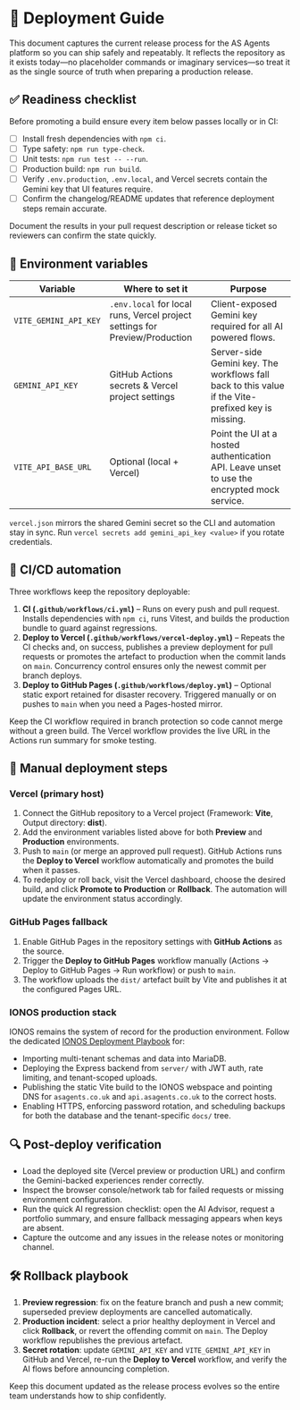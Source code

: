 # 🚀 Deployment Guide

This document captures the current release process for the AS Agents platform so you can ship safely and repeatably. It reflects the repository as it exists today—no placeholder commands or imaginary services—so treat it as the single source of truth when preparing a production release.

## ✅ Readiness checklist

Before promoting a build ensure every item below passes locally or in CI:

- [ ] Install fresh dependencies with `npm ci`.
- [ ] Type safety: `npm run type-check`.
- [ ] Unit tests: `npm run test -- --run`.
- [ ] Production build: `npm run build`.
- [ ] Verify `.env.production`, `.env.local`, and Vercel secrets contain the Gemini key that UI features require.
- [ ] Confirm the changelog/README updates that reference deployment steps remain accurate.

Document the results in your pull request description or release ticket so reviewers can confirm the state quickly.

## 🔐 Environment variables

| Variable | Where to set it | Purpose |
| --- | --- | --- |
| `VITE_GEMINI_API_KEY` | `.env.local` for local runs, Vercel project settings for Preview/Production | Client-exposed Gemini key required for all AI powered flows. |
| `GEMINI_API_KEY` | GitHub Actions secrets & Vercel project settings | Server-side Gemini key. The workflows fall back to this value if the Vite-prefixed key is missing. |
| `VITE_API_BASE_URL` | Optional (local + Vercel) | Point the UI at a hosted authentication API. Leave unset to use the encrypted mock service. |

`vercel.json` mirrors the shared Gemini secret so the CLI and automation stay in sync. Run `vercel secrets add gemini_api_key <value>` if you rotate credentials.

## 🤖 CI/CD automation

Three workflows keep the repository deployable:

1. **CI (`.github/workflows/ci.yml`)** – Runs on every push and pull request. Installs dependencies with `npm ci`, runs Vitest, and builds the production bundle to guard against regressions.
2. **Deploy to Vercel (`.github/workflows/vercel-deploy.yml`)** – Repeats the CI checks and, on success, publishes a preview deployment for pull requests or promotes the artefact to production when the commit lands on `main`. Concurrency control ensures only the newest commit per branch deploys.
3. **Deploy to GitHub Pages (`.github/workflows/deploy.yml`)** – Optional static export retained for disaster recovery. Triggered manually or on pushes to `main` when you need a Pages-hosted mirror.

Keep the CI workflow required in branch protection so code cannot merge without a green build. The Vercel workflow provides the live URL in the Actions run summary for smoke testing.

## 🚀 Manual deployment steps

### Vercel (primary host)

1. Connect the GitHub repository to a Vercel project (Framework: **Vite**, Output directory: **dist**).
2. Add the environment variables listed above for both **Preview** and **Production** environments.
3. Push to `main` (or merge an approved pull request). GitHub Actions runs the **Deploy to Vercel** workflow automatically and promotes the build when it passes.
4. To redeploy or roll back, visit the Vercel dashboard, choose the desired build, and click **Promote to Production** or **Rollback**. The automation will update the environment status accordingly.

### GitHub Pages fallback

1. Enable GitHub Pages in the repository settings with **GitHub Actions** as the source.
2. Trigger the **Deploy to GitHub Pages** workflow manually (Actions → Deploy to GitHub Pages → Run workflow) or push to `main`.
3. The workflow uploads the `dist/` artefact built by Vite and publishes it at the configured Pages URL.

### IONOS production stack

IONOS remains the system of record for the production environment. Follow the dedicated [IONOS Deployment Playbook](docs/deployment/ionos.md) for:

- Importing multi-tenant schemas and data into MariaDB.
- Deploying the Express backend from `server/` with JWT auth, rate limiting, and tenant-scoped uploads.
- Publishing the static Vite build to the IONOS webspace and pointing DNS for `asagents.co.uk` and `api.asagents.co.uk` to the correct hosts.
- Enabling HTTPS, enforcing password rotation, and scheduling backups for both the database and the tenant-specific `docs/` tree.

## 🔍 Post-deploy verification

- Load the deployed site (Vercel preview or production URL) and confirm the Gemini-backed experiences render correctly.
- Inspect the browser console/network tab for failed requests or missing environment configuration.
- Run the quick AI regression checklist: open the AI Advisor, request a portfolio summary, and ensure fallback messaging appears when keys are absent.
- Capture the outcome and any issues in the release notes or monitoring channel.

## 🛠️ Rollback playbook

1. **Preview regression**: fix on the feature branch and push a new commit; superseded preview deployments are cancelled automatically.
2. **Production incident**: select a prior healthy deployment in Vercel and click **Rollback**, or revert the offending commit on `main`. The Deploy workflow republishes the previous artefact.
3. **Secret rotation**: update `GEMINI_API_KEY` and `VITE_GEMINI_API_KEY` in GitHub and Vercel, re-run the **Deploy to Vercel** workflow, and verify the AI flows before announcing completion.

Keep this document updated as the release process evolves so the entire team understands how to ship confidently.
